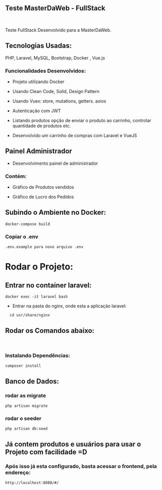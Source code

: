 
## Teste MasterDaWeb - FullStack

<br>

Teste FullStack Desenvolvido para a MasterDaWeb.

## Tecnologias Usadas:

PHP, Laravel, MySQL, Bootstrap, Docker , Vue.js


### Funcionalidades Desenvolvidos:

* Projeto utilizando Docker
* Usando Clean Code, Solid, Design Pattern
* Usando Vuex: store, mutations, getters. axios
* Autenticação com JWT

* Listando produtos opção de enviar o produto ao carrinho, controlar quantidade de produtos etc.
* Desenvolvido um carrinho de compras com Laravel e VueJS

## Painel Administrador

* Desenvolvimento painel de administrador

### Contém: 
* Gráfico de Produtos vendidos 

* Gráfico de Lucro dos Pedidos

## Subindo o Ambiente no Docker:

```
docker-compose build
```

### Copiar o .env

```
.env.example para novo arquivo .env
```
# Rodar o Projeto: 

## Entrar no container laravel:

```
docker exec -it laravel bash
```
* Entrar na pasta do nginx, onde esta a aplicação laravel:
```
  cd usr/share/nginx
```
## Rodar os Comandos abaixo:

<br>

### Instalando Dependências:
```
composer install
```

## Banco de Dados:

### rodar as migrate

```
php artisan migrate
```

### rodar o seeder

```
php artisan db:seed
```

## Já contem produtos e usuários para usar o Projeto com facilidade =D


### Após isso já esta configurado, basta acessar o frontend, pela endereço:

```
http://localhost:8080/#/
```